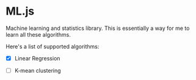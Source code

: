 ML.js
======

Machine learning and statistics library.
This is essentially a way for me to learn all these algorithms.

Here's a list of supported algorithms:

- [x] Linear Regression
- [ ] K-mean clustering

